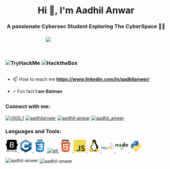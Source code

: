 <h1 align="center">Hi 👋, I'm Aadhil Anwar</h1>
<h3 align="center">A passionate Cybersec Student Exploring The CyberSpace 🚀🌀</h3>
<h3 align ="center"><img src="https://lanyard.cnrad.dev/api/744828989859692584" style="display: block; margin-left: auto; margin-right: auto; width: 50%;"></h3>
<br>
<h3 align="center" style="display: inline-block;">
  <img src="https://tryhackme-badges.s3.amazonaws.com/aadhilanwer.png" alt="TryHackMe">
</h3>

<h3 align="center" style="display: inline-block;">
  <img src="https://www.hackthebox.com/badge/image/1265652" alt="HacktheBox">
</h3>



- 📫 How to reach me **https://www.linkedin.com/in/aadhilanwer/**

- ⚡ Fun fact **I am Batman**

<h3 align="left">Connect with me:</h3>
<p align="left">
<a href="https://twitter.com/r000_1" target="blank"><img align="center" src="https://raw.githubusercontent.com/rahuldkjain/github-profile-readme-generator/master/src/images/icons/Social/twitter.svg" alt="r000_1" height="30" width="40" /></a>
<a href="https://linkedin.com/in/aadhilanwer" target="blank"><img align="center" src="https://raw.githubusercontent.com/rahuldkjain/github-profile-readme-generator/master/src/images/icons/Social/linked-in-alt.svg" alt="aadhilanwer" height="30" width="40" /></a>
<a href="https://stackoverflow.com/users/aadhil-anwar" target="blank"><img align="center" src="https://raw.githubusercontent.com/rahuldkjain/github-profile-readme-generator/master/src/images/icons/Social/stack-overflow.svg" alt="aadhil-anwar" height="30" width="40" /></a>
<a href="https://instagram.com/aadhil_anwer" target="blank"><img align="center" src="https://raw.githubusercontent.com/rahuldkjain/github-profile-readme-generator/master/src/images/icons/Social/instagram.svg" alt="aadhil_anwer" height="30" width="40" /></a>
</p>

<h3 align="left">Languages and Tools:</h3>
<p align="left"> <a href="https://getbootstrap.com" target="_blank" rel="noreferrer"> <img src="https://raw.githubusercontent.com/devicons/devicon/master/icons/bootstrap/bootstrap-plain-wordmark.svg" alt="bootstrap" width="40" height="40"/> </a> <a href="https://www.w3schools.com/cpp/" target="_blank" rel="noreferrer"> <img src="https://raw.githubusercontent.com/devicons/devicon/master/icons/cplusplus/cplusplus-original.svg" alt="cplusplus" width="40" height="40"/> </a> <a href="https://www.w3schools.com/css/" target="_blank" rel="noreferrer"> <img src="https://raw.githubusercontent.com/devicons/devicon/master/icons/css3/css3-original-wordmark.svg" alt="css3" width="40" height="40"/> </a> <a href="https://git-scm.com/" target="_blank" rel="noreferrer"> <img src="https://www.vectorlogo.zone/logos/git-scm/git-scm-icon.svg" alt="git" width="40" height="40"/> </a> <a href="https://www.w3.org/html/" target="_blank" rel="noreferrer"> <img src="https://raw.githubusercontent.com/devicons/devicon/master/icons/html5/html5-original-wordmark.svg" alt="html5" width="40" height="40"/> </a> <a href="https://developer.mozilla.org/en-US/docs/Web/JavaScript" target="_blank" rel="noreferrer"> <img src="https://raw.githubusercontent.com/devicons/devicon/master/icons/javascript/javascript-original.svg" alt="javascript" width="40" height="40"/> </a> <a href="https://www.linux.org/" target="_blank" rel="noreferrer"> <img src="https://raw.githubusercontent.com/devicons/devicon/master/icons/linux/linux-original.svg" alt="linux" width="40" height="40"/> </a> <a href="https://www.mysql.com/" target="_blank" rel="noreferrer"> <img src="https://raw.githubusercontent.com/devicons/devicon/master/icons/mysql/mysql-original-wordmark.svg" alt="mysql" width="40" height="40"/> </a> <a href="https://nodejs.org" target="_blank" rel="noreferrer"> <img src="https://raw.githubusercontent.com/devicons/devicon/master/icons/nodejs/nodejs-original-wordmark.svg" alt="nodejs" width="40" height="40"/> </a> <a href="https://www.python.org" target="_blank" rel="noreferrer"> <img src="https://raw.githubusercontent.com/devicons/devicon/master/icons/python/python-original.svg" alt="python" width="40" height="40"/> </a> </p>

<p><img align="left" src="https://github-readme-stats.vercel.app/api/top-langs?username=aadhil-anwer&show_icons=true&locale=en&layout=compact" alt="aadhil-anwer" /></p>

<p>&nbsp;<img align="center" src="https://github-readme-stats.vercel.app/api?username=aadhil-anwer&show_icons=true&locale=en" alt="aadhil-anwer" /></p>
